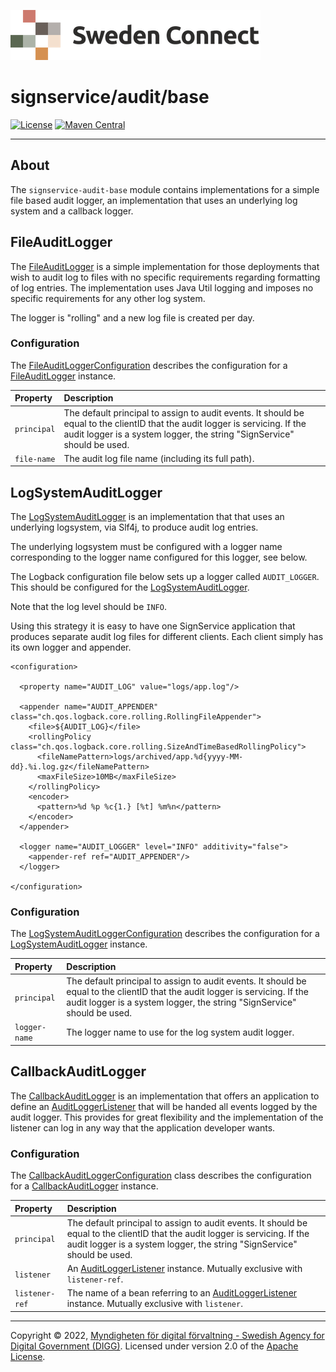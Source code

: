 ![Logo](../../docs/images/sweden-connect.png)


# signservice/audit/base

[![License](https://img.shields.io/badge/License-Apache%202.0-blue.svg)](https://opensource.org/licenses/Apache-2.0) [![Maven Central](https://maven-badges.herokuapp.com/maven-central/se.swedenconnect.signservice/signservice-audit-base/badge.svg)](https://maven-badges.herokuapp.com/maven-central/se.swedenconnect.signservice/signservice-audit-base)

-----

## About

The `signservice-audit-base` module contains implementations for a simple file based audit logger, an implementation that uses an underlying log system and a callback logger.

<a name="file-audit-logger"></a>
## FileAuditLogger

The [FileAuditLogger](https://github.com/swedenconnect/signservice/blob/main/audit/base/src/main/java/se/swedenconnect/signservice/audit/file/FileAuditLogger.java) is a simple implementation for those deployments that wish to audit log to files with no specific requirements regarding formatting of log entries. The implementation uses Java Util logging and imposes no specific requirements for any other log system.

The logger is "rolling" and a new log file is created per day.

### Configuration

The [FileAuditLoggerConfiguration](https://github.com/swedenconnect/signservice/blob/main/audit/base/src/main/java/se/swedenconnect/signservice/audit/file/FileAuditLoggerConfiguration.java) describes the configuration for a [FileAuditLogger](https://github.com/swedenconnect/signservice/blob/main/audit/base/src/main/java/se/swedenconnect/signservice/audit/file/FileAuditLogger.java) instance.

| Property | Description |
| :--- | :--- |
| `principal` | The default principal to assign to audit events. It should be equal to the clientID that the audit logger is servicing. If the audit logger is a system logger, the string "SignService" should be used. | 
| `file-name` | The audit log file name (including its full path). |

<a name="log-system-audit-logger"></a>
## LogSystemAuditLogger

The [LogSystemAuditLogger](https://github.com/swedenconnect/signservice/blob/main/audit/base/src/main/java/se/swedenconnect/signservice/audit/logsystem/LogSystemAuditLogger.java) is an implementation 
that that uses an underlying logsystem, via Slf4j, to produce audit log entries.

The underlying logsystem must be configured with a logger name corresponding to the logger name 
configured for this logger, see below.

The Logback configuration file below sets up a logger called `AUDIT_LOGGER`. This should be
configured for the [LogSystemAuditLogger](https://github.com/swedenconnect/signservice/blob/main/audit/base/src/main/java/se/swedenconnect/signservice/audit/logsystem/LogSystemAuditLogger.java).

Note that the log level should be `INFO`.

Using this strategy it is easy to have one SignService application that produces separate 
audit log files for different clients. Each client simply has its own logger and appender.

```
<configuration>

  <property name="AUDIT_LOG" value="logs/app.log"/>

  <appender name="AUDIT_APPENDER" class="ch.qos.logback.core.rolling.RollingFileAppender">
    <file>${AUDIT_LOG}</file>
    <rollingPolicy class="ch.qos.logback.core.rolling.SizeAndTimeBasedRollingPolicy">
      <fileNamePattern>logs/archived/app.%d{yyyy-MM-dd}.%i.log.gz</fileNamePattern>
      <maxFileSize>10MB</maxFileSize>
    </rollingPolicy>
    <encoder>
      <pattern>%d %p %c{1.} [%t] %m%n</pattern>
    </encoder>
  </appender>

  <logger name="AUDIT_LOGGER" level="INFO" additivity="false">
    <appender-ref ref="AUDIT_APPENDER"/>
  </logger>

</configuration>
```

### Configuration

The [LogSystemAuditLoggerConfiguration](https://github.com/swedenconnect/signservice/blob/main/audit/base/src/main/java/se/swedenconnect/signservice/audit/logsystem/LogSystemAuditLoggerConfiguration.java) describes the configuration for a [LogSystemAuditLogger](https://github.com/swedenconnect/signservice/blob/main/audit/base/src/main/java/se/swedenconnect/signservice/audit/logsystem/LogSystemAuditLogger.java) instance.

| Property | Description |
| :--- | :--- |
| `principal` | The default principal to assign to audit events. It should be equal to the clientID that the audit logger is servicing. If the audit logger is a system logger, the string "SignService" should be used. | 
| `logger-name` | The logger name to use for the log system audit logger. |

<a name="callback-audit-logger"></a>
## CallbackAuditLogger

The [CallbackAuditLogger](https://github.com/swedenconnect/signservice/blob/main/audit/base/src/main/java/se/swedenconnect/signservice/audit/callback/CallbackAuditLogger.java) is an implementation that offers an application
to define an [AuditLoggerListener](https://github.com/swedenconnect/signservice/blob/main/audit/base/src/main/java/se/swedenconnect/signservice/audit/callback/AuditLoggerListener.java) that will be handed all events logged by the
audit logger. This provides for great flexibility and the implementation of the listener can log in any way that the
application developer wants.

### Configuration

The [CallbackAuditLoggerConfiguration](https://github.com/swedenconnect/signservice/blob/main/audit/base/src/main/java/se/swedenconnect/signservice/audit/callback/CallbackAuditLoggerConfiguration.java) class describes the configuration for a [CallbackAuditLogger](https://github.com/swedenconnect/signservice/blob/main/audit/base/src/main/java/se/swedenconnect/signservice/audit/callback/CallbackAuditLogger.java) instance.

| Property | Description |
| :--- | :--- |
| `principal` | The default principal to assign to audit events. It should be equal to the clientID that the audit logger is servicing. If the audit logger is a system logger, the string "SignService" should be used. | 
| `listener` | An [AuditLoggerListener](https://github.com/swedenconnect/signservice/blob/main/audit/base/src/main/java/se/swedenconnect/signservice/audit/callback/AuditLoggerListener.java) instance. Mutually exclusive with `listener-ref`. |
| `listener-ref` | The name of a bean referring to an [AuditLoggerListener](https://github.com/swedenconnect/signservice/blob/main/audit/base/src/main/java/se/swedenconnect/signservice/audit/callback/AuditLoggerListener.java) instance. Mutually exclusive with `listener`. |

-----

Copyright &copy; 2022, [Myndigheten för digital förvaltning - Swedish Agency for Digital Government (DIGG)](http://www.digg.se). Licensed under version 2.0 of the [Apache License](http://www.apache.org/licenses/LICENSE-2.0).
